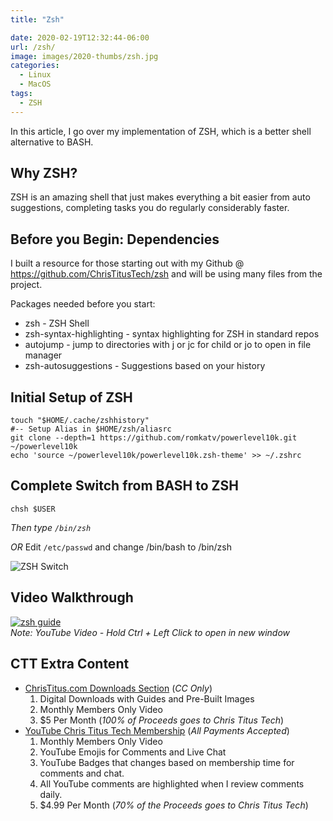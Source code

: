 ```yaml
---
title: "Zsh"

date: 2020-02-19T12:32:44-06:00
url: /zsh/
image: images/2020-thumbs/zsh.jpg
categories:
  - Linux
  - MacOS
tags:
  - ZSH
---
```

In this article, I go over my implementation of ZSH, which is a better shell alternative to BASH.
<!--more-->
## Why ZSH?

ZSH is an amazing shell that just makes everything a bit easier from auto suggestions, completing tasks you do regularly considerably faster.

## Before you Begin: Dependencies

I built a resource for those starting out with my Github @ https://github.com/ChrisTitusTech/zsh and will be using many files from the project. 

Packages needed before you start:
- zsh - ZSH Shell
- zsh-syntax-highlighting - syntax highlighting for ZSH in standard repos
- autojump - jump to directories with j or jc for child or jo to open in file manager
- zsh-autosuggestions - Suggestions based on your history

## Initial Setup of ZSH

```
touch "$HOME/.cache/zshhistory"
#-- Setup Alias in $HOME/zsh/aliasrc
git clone --depth=1 https://github.com/romkatv/powerlevel10k.git ~/powerlevel10k
echo 'source ~/powerlevel10k/powerlevel10k.zsh-theme' >> ~/.zshrc
```

## Complete Switch from BASH to ZSH

```
chsh $USER
```

*Then type `/bin/zsh`*

*OR* Edit `/etc/passwd` and change /bin/bash to /bin/zsh

![ZSH Switch](/images/2020/zsh-passwd.png)

## Video Walkthrough

[![zsh guide](https://img.youtube.com/vi/gGmBUfMaWMU/0.jpg)](https://www.youtube.com/watch?v=gGmBUfMaWMU)  
_Note: YouTube Video - Hold Ctrl + Left Click to open in new window_

## CTT Extra Content

- [ChrisTitus.com Downloads Section][1] (_CC Only_)
  1. Digital Downloads with Guides and Pre-Built Images
  2. Monthly Members Only Video
  3. $5 Per Month (_100% of Proceeds goes to Chris Titus Tech_)
- [YouTube Chris Titus Tech Membership][2] (_All Payments Accepted_)
  1. Monthly Members Only Video
  2. YouTube Emojis for Comments and Live Chat
  3. YouTube Badges that changes based on membership time for comments and chat.
  4. All YouTube comments are highlighted when I review comments daily. 
  5. $4.99 Per Month (_70% of the Proceeds goes to Chris Titus Tech_)

 [1]: https://portal.christitus.com
 [2]: https://christitus.com/join